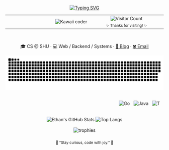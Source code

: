 <div align="center">

<!-- ====== Hero Title ====== -->
[![Typing SVG](https://readme-typing-svg.herokuapp.com?font=Fira+Code&weight=600&pause=1600&color=F4A7B9&center=true&vCenter=true&width=460&lines=Hi!+I'm+Ethan+Bao;Full+Stack+Learner;Code+with+Joy+❤)](https://git.io/typing-svg)

<!-- ====== Hero Card (GIF + Counter) ====== -->
<div align="center">
  <table>
    <tr>
      <td align="right" valign="middle" width="320">
        <img src="https://media3.giphy.com/media/v1.Y2lkPTc5MGI3NjExMno5dW9pMmloNDR4YWs0MnZjaTZqZ3k1YTA1cXM0b2wwczFyb253OSZlcD12MV9pbnRlcm5hbF9naWZfYnlfaWQmY3Q9Zw/IKNmg0NmopMSTtsaWE/giphy.gif" width="260" alt="Kawaii coder" />
      </td>
      <td valign="middle" width="280">
        <div align="center">
          <img src="https://api.moedog.org/count/@EthanBao27?name=EthanBao27&theme=asoul&padding=1&offset=0&align=top&scale=1&pixelated=1&darkmode=auto" alt="Visitor Count"/>
          <br>
          <sub>✨ Thanks for visiting! ✨</sub>
        </div>
      </td>
    </tr>
  </table>
</div>

<br>

<!-- ====== Short About Line ====== -->
<p align="center">
  🎓 CS @ SHU · 💻 Web / Backend / Systems ·
  <a href="https://yux-bao.site/"> 🌸 Blog</a> · 
  <a href="mailto:522425561@qq.com"> 🍀 Email</a>
</p>

<!-- ====== Contribution Snake ====== -->
<div align="center">
  <picture>
    <source media="(prefers-color-scheme: dark)" srcset="https://raw.githubusercontent.com/EthanBao27/EthanBao27/output/github-snake-dark.svg" />
    <source media="(prefers-color-scheme: light)" srcset="https://raw.githubusercontent.com/EthanBao27/EthanBao27/output/github-snake.svg" />
    <img alt="github-snake" src="https://raw.githubusercontent.com/EthanBao27/EthanBao27/output/github-snake.svg" />
  </picture>
</div>

<br>

<p align="center">
  <marquee behavior="scroll" direction="left" scrollamount="6" width="95%">
    <img src="https://skillicons.dev/icons?i=go"       alt="Go" width="32">&nbsp;&nbsp;
    <img src="https://skillicons.dev/icons?i=java"     alt="Java" width="32">&nbsp;&nbsp;
    <img src="https://skillicons.dev/icons?i=ts"       alt="TypeScript" width="32">&nbsp;&nbsp;
    <img src="https://skillicons.dev/icons?i=rust"     alt="Rust" width="32">&nbsp;&nbsp;
    <img src="https://skillicons.dev/icons?i=docker"   alt="Docker" width="32">&nbsp;&nbsp;
    <img src="https://skillicons.dev/icons?i=react"    alt="React" width="32">&nbsp;&nbsp;
    <img src="https://skillicons.dev/icons?i=vue"      alt="Vue" width="32">&nbsp;&nbsp;
    <img src="https://skillicons.dev/icons?i=mysql"    alt="MySQL" width="32">&nbsp;&nbsp;
    <img src="https://skillicons.dev/icons?i=tailwind" alt="Tailwind" width="32">&nbsp;&nbsp;
    <img src="https://skillicons.dev/icons?i=spring"   alt="Spring Boot" width="32">
  </marquee>
</p>

<br>

<div align="center">
<picture>
  <source srcset="https://github-readme-stats.vercel.app/api?username=EthanBao27&show_icons=true&theme=rose_pine&hide_border=true&title_color=F4A7B9&icon_color=F5C2E7&text_color=EAEAEA&bg_color=00000000" media="(prefers-color-scheme: dark)" />
  <source srcset="https://github-readme-stats.vercel.app/api?username=EthanBao27&show_icons=true&theme=catppuccin_latte&hide_border=true&title_color=883955&icon_color=ea76cb&text_color=4c4f69&bg_color=00000000" media="(prefers-color-scheme: light)" />
  <img src="https://github-readme-stats.vercel.app/api?username=EthanBao27&show_icons=true&theme=rose_pine&hide_border=true" alt="Ethan's GitHub Stats" />
</picture>

<picture>
  <source srcset="https://github-readme-stats.vercel.app/api/top-langs/?username=EthanBao27&layout=compact&theme=rose_pine&hide_border=true&title_color=F4A7B9&text_color=EAEAEA&bg_color=00000000" media="(prefers-color-scheme: dark)" />
  <source srcset="https://github-readme-stats.vercel.app/api/top-langs/?username=EthanBao27&layout=compact&theme=catppuccin_latte&hide_border=true&title_color=883955&text_color=4c4f69&bg_color=00000000" media="(prefers-color-scheme: light)" />
  <img src="https://github-readme-stats.vercel.app/api/top-langs/?username=EthanBao27&layout=compact&theme=rose_pine&hide_border=true" alt="Top Langs" />
</picture>
</div>

<br>

<div align="center">
<picture>
  <source media="(prefers-color-scheme: dark)" srcset="https://github-profile-trophy.vercel.app/?username=EthanBao27&theme=tokyonight&no-frame=true&margin-w=10&column=6" />
  <source media="(prefers-color-scheme: light)" srcset="https://github-profile-trophy.vercel.app/?username=EthanBao27&theme=flat&no-frame=true&margin-w=10&column=6" />
  <img alt="trophies" src="https://github-profile-trophy.vercel.app/?username=EthanBao27&theme=tokyonight&no-frame=true&margin-w=10&column=6" />
</picture>
</div>

<br>

<div align="center">
  <sub>🌸 “Stay curious, code with joy.” 🌸</sub>
</div>
